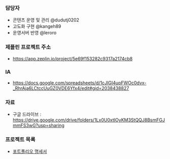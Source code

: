 ### 담당자
- 콘텐츠 운영 및 관리 @dudutj0202
- 고도화 구현 @kangeh89 
- 운영서버 반영 @leroro 


### 제플린 프로젝트 주소 
- https://app.zeplin.io/project/5e69f153282c9317a2174cb8
### IA 
-  https://docs.google.com/spreadsheets/d/1cJIGI4upFWOc0dvx-_RhrAja6LCtccUuGZ0VDE6Yfx4/edit#gid=2038438827
### 자료
- 구글 드라이브 : https://drive.google.com/drive/folders/1Lx0U0xtIOyKM3StQQJ8BsmFGJmmFS3wG?usp=sharing

### 프로젝트 목록
- [포트폴리오 명세서](https://docs.google.com/spreadsheets/d/1cpcdEieqKM8h_jEGwOwDmCQqadVTJ6Ufne--PghTMYg/edit?usp=sharing)
